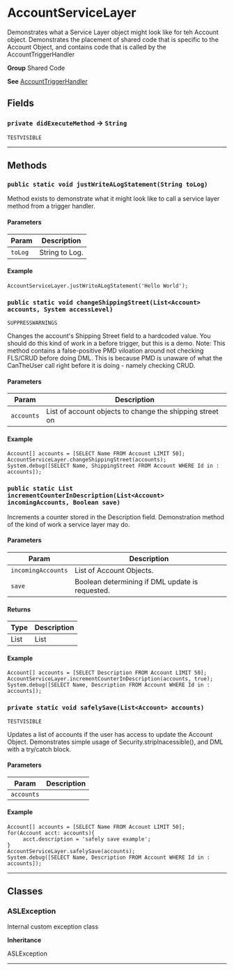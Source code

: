 # AccountServiceLayer

Demonstrates what a Service Layer object might look like
for teh Account object. Demonstrates the placement of shared code that
is specific to the Account Object, and contains code that is called
by the AccountTriggerHandler


**Group** Shared Code


**See** [AccountTriggerHandler](https://github.com/trailheadapps/apex-recipes/wiki/AccountTriggerHandler)

## Fields

### `private didExecuteMethod` → `String`

`TESTVISIBLE` 

---
## Methods
### `public static void justWriteALogStatement(String toLog)`

Method exists to demonstrate what it might look like to  call a service layer method from a trigger handler.

#### Parameters

|Param|Description|
|---|---|
|`toLog`|String to Log.|

#### Example
```apex
AccountServiceLayer.justWriteALogStatement('Hello World');
```


### `public static void changeShippingStreet(List<Account> accounts, System accessLevel)`

`SUPPRESSWARNINGS`

Changes the account's Shipping Street field to a hardcoded value. You should do this kind of work in a before trigger, but this is a demo. Note: This method contains a false-positive PMD viloation around not checking FLS/CRUD before doing DML. This is because PMD is unaware of what the CanTheUser call right before it is doing - namely checking CRUD.

#### Parameters

|Param|Description|
|---|---|
|`accounts`|List of account objects to change the shipping street on|

#### Example
```apex
Account[] accounts = [SELECT Name FROM Account LIMIT 50];
AccountServiceLayer.changeShippingStreet(accounts);
System.debug([SELECT Name, ShippingStreet FROM Account WHERE Id in : accounts]);
```


### `public static List incrementCounterInDescription(List<Account> incomingAccounts, Boolean save)`

Increments a counter stored in the Description field.  Demonstration method of the kind of work a service layer may do.

#### Parameters

|Param|Description|
|---|---|
|`incomingAccounts`|List of Account Objects.|
|`save`|Boolean determining if DML update is requested.|

#### Returns

|Type|Description|
|---|---|
|List<Account>|List<Account>|

#### Example
```apex
Account[] accounts = [SELECT Description FROM Account LIMIT 50];
AccountServiceLayer.incrementCounterInDescription(accounts, true);
System.debug([SELECT Name, Description FROM Account WHERE Id in : accounts]);
```


### `private static void safelySave(List<Account> accounts)`

`TESTVISIBLE`

Updates a list of accounts if the user has access to update  the Account Object. Demonstrates simple usage of  Security.stripInacessible(), and DML with a try/catch block.

#### Parameters

|Param|Description|
|---|---|
|`accounts`||

#### Example
```apex
Account[] accounts = [SELECT Name FROM Account LIMIT 50];
for(Account acct: accounts){
     acct.description = 'safely save example';
}
AccountServiceLayer.safelySave(accounts);
System.debug([SELECT Name, Description FROM Account WHERE Id in : accounts]);
```


---
## Classes
### ASLException

Internal custom exception class


**Inheritance**

ASLException


---
